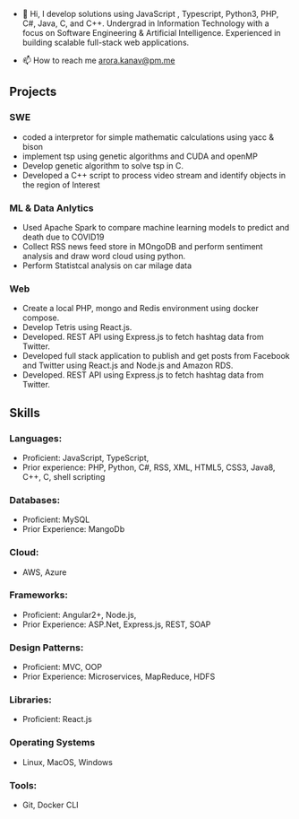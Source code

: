 - 👋 Hi, I develop solutions using JavaScript , Typescript, Python3, PHP, C#, Java, C, and C++. Undergrad in Information Technology with a focus on Software Engineering & Artificial Intelligence. Experienced in building scalable full-stack web applications.

- 📫 How to reach me arora.kanav@pm.me
## Projects
### SWE
* coded a interpretor for simple mathematic calculations using yacc & bison
* implement tsp using genetic algorithms and CUDA and openMP
* Develop genetic algorithm to solve tsp in C.
* Developed a C++ script to process video stream and identify objects in the region of Interest
### ML & Data Anlytics
* Used Apache Spark to compare  machine learning models to predict and death due to COVID19
* Collect RSS news feed store in MOngoDB and perform sentiment analysis and draw word cloud using python.
* Perform Statistcal analysis on car milage data
### Web
* Create a local PHP, mongo and Redis environment using docker compose.
* Develop Tetris using React.js.
* Developed. REST API using Express.js to fetch hashtag data from Twitter.
* Developed full stack application to publish and get posts from Facebook and Twitter using React.js and Node.js and Amazon RDS.
* Developed. REST API using Express.js to fetch hashtag data from Twitter.



## Skills
### Languages: 
* Proficient: JavaScript, TypeScript, 
* Prior experience: PHP, Python, C#, RSS, XML, HTML5, CSS3, Java8, C++, C, shell scripting
### Databases: 
* Proficient: MySQL
* Prior Experience: MangoDb
### Cloud: 
 * AWS, Azure
### Frameworks: 
* Proficient: Angular2+, Node.js, 
* Prior Experience: ASP.Net, Express.js, REST, SOAP
### Design Patterns:
* Proficient: MVC, OOP
* Prior Experience: Microservices, MapReduce, HDFS
### Libraries: 
* Proficient: React.js
### Operating Systems 
* Linux, MacOS, Windows
### Tools:
* Git, Docker CLI

<!---
arorakanav/arorakanav is a ✨ special ✨ repository because its `README.md` (this file) appears on your GitHub profile.
You can click the Preview link to take a look at your changes.
--->
